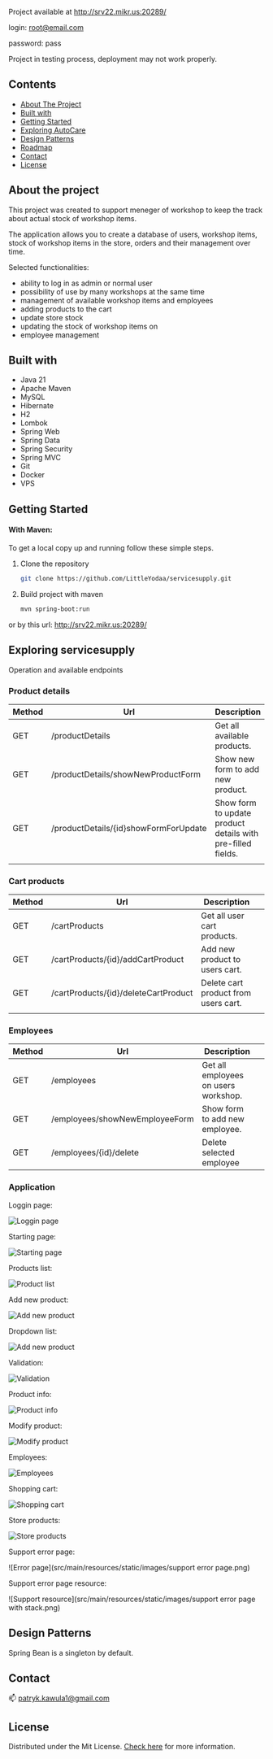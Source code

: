 Project available at http://srv22.mikr.us:20289/

login: root@email.com

password: pass

Project in testing process, deployment may not work properly.

## Contents

* [About The Project](#about-the-project)
* [Built with](#built-with)
* [Getting Started](#getting-started)
* [Exploring AutoCare](#exploring-autocare)
* [Design Patterns](#design-patterns)
* [Roadmap](#roadmap)
* [Contact](#Contact)
* [License](#license)

## About the project

This project was created to support meneger of workshop to keep the track about actual stock of workshop items.

The application allows you to create a database of users, workshop items, stock of workshop items in the store, orders and their management over time.

Selected functionalities:

* ability to log in as admin or normal user
* possibility of use by many workshops at the same time
* management of available workshop items and employees
* adding products to the cart
* update store stock
* updating the stock of workshop items on
* employee management

## Built with

* Java 21
* Apache Maven
* MySQL
* Hibernate
* H2
* Lombok
* Spring Web
* Spring Data
* Spring Security
* Spring MVC
* Git
* Docker
* VPS

## Getting Started

#### With Maven:

To get a local copy up and running follow these simple steps.

1. Clone the repository
   ```sh
   git clone https://github.com/LittleYodaa/servicesupply.git
   ```
2. Build project with maven
   ```sh
   mvn spring-boot:run
   ```
or by this url: http://srv22.mikr.us:20289/

## Exploring servicesupply

Operation and available endpoints

### Product details

| Method | Url            | Description                                                                                        |                                                                                                                                                                                         |
|--------|----------------|----------------------------------------------------------------------------------------------------|-----------------------------------------------------------------------------------------------------------------------------------------------------------------------------------------------------------------------|
| GET    | /productDetails | Get all available products.                                                                                 |                                                                                                                                                                                                                       |
| GET   | /productDetails/showNewProductForm    | Show new form to add new product.                                                                                  |  |
| GET    | /productDetails/{id}showFormForUpdate | Show form to update product details with pre-filled fields. |                |
                                    |                                                                                                                                                                                                                       |

### Cart products

| Method | Url                                                  | Description                                                                                                              |                                                                                                                                                                                                                    |
|--------|------------------------------------------------------|--------------------------------------------------------------------------------------------------------------------------|--------------------------------------------------------------------------------------------------------------------------------------------------------------------------------------------------------------------------------------------------|
| GET    | /cartProducts                            | Get all user cart products.                                |                                                                                                                                                                                                                                                  |
| GET    | /cartProducts/{id}/addCartProduct                        | Add new product to users cart.                                                                                            |                                                                                                            |
| GET   | /cartProducts/{id}/deleteCartProduct                                 | Delete cart product from users cart.                                                       |  |
                                          |                                                                                                                                                                                                                            |    


### Employees

| Method | Url            | Description                                                                                        |                                                                                                                                                                                         |
|--------|----------------|----------------------------------------------------------------------------------------------------|-----------------------------------------------------------------------------------------------------------------------------------------------------------------------------------------------------------------------|
| GET    | /employees | Get all employees on users workshop.                                                                                 |                                                                                                                                                                                                                       |
| GET   | /employees/showNewEmployeeForm      | Show form to add new employee.                                                                                  |  |
| GET    | /employees/{id}/delete | Delete selected employee |                |


### Application 
Loggin page:

![Loggin page](src/main/resources/static/images/loggin_page.png)

Starting page:

![Starting page](src/main/resources/static/images/main_page.png)

Products list:

![Product list](src/main/resources/static/images/products.png)

Add new product:

![Add new product](src/main/resources/static/images/add_product_empty.png)

Dropdown list:

![Add new product](src/main/resources/static/images/store_product_list.png)

Validation:

![Validation](src/main/resources/static/images/add_product_validation.png)

Product info:

![Product info](src/main/resources/static/images/product_info.png)

Modify product:

![Modify product](src/main/resources/static/images/modify_product.png)

Employees:

![Employees](src/main/resources/static/images/employees.png)

Shopping cart:

![Shopping cart](src/main/resources/static/images/shopping_cart.png)

Store products:

![Store products](src/main/resources/static/images/store_product.png)

Support error page:

![Error page](src/main/resources/static/images/support error page.png)

Support error page resource:

![Support resource](src/main/resources/static/images/support error page with stack.png)









## Design Patterns

Spring Bean is a singleton by default.

## Contact

📫 patryk.kawula1@gmail.com

## License

Distributed under the Mit License. [Check here][license-url] for more information.

[license-url]: https://github.com/LittleYodaa/AutoCare/blob/master/LICENSE
